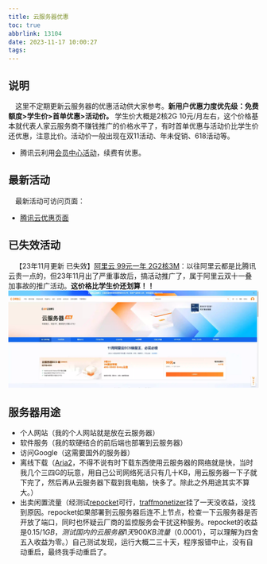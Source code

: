 ```yaml
---
title: 云服务器优惠
toc: true
abbrlink: 13104
date: 2023-11-17 10:00:27
tags:
---
```



## 说明
&emsp;这里不定期更新云服务器的优惠活动供大家参考。__新用户优惠力度优先级：免费额度>学生价>首单优惠>活动价。__ 学生价大概是2核2G 10元/月左右，这个价格基本就代表人家云服务商不赚钱推广的价格水平了，有时首单优惠与活动价比学生价还优惠，注意比价。活动价一般出现在双11活动、年未促销、618活动等。

- 腾讯云利用[会员中心活动](https://cloud.tencent.com/act/pro/yunmember)，续费有优惠。


## 最新活动
&emsp;最新活动可访问页面：
- [腾讯云优惠页面](https://cloud.tencent.com/act/new?fromSource=gwzcw.4325959.4325959.4325959&utm_medium=cps&utm_id=gwzcw.4325959.4325959.4325959&cps_key=baa84ded7a9778d3aa1addcd4fbb8b24)

## 已失效活动
&emsp;【23年11月更新 已失效】[阿里云 99元一年 2G2核3M](https://www.aliyun.com/preview/promotion/allinaliyun/2023ECS?userCode=pkzf7btf)：以往阿里云都是比腾讯云贵一点的，但23年11月出了严重事故后，搞活动推广了，属于阿里云双十一叠加事故的推广活动。__这价格比学生价还划算！！__
![阿里云优惠2311](/blog_images/未分类/阿里云优惠2311.webp)


## 服务器用途
- 个人网站（我的个人网站就是放在云服务器）
- 软件服务（我的软硬结合的前后端也部署到云服务器）
- 访问Google（这需要国外的服务器）
- 离线下载（[Aria2](https://github.com/ziahamza/webui-aria2)，不得不说有时下载东西使用云服务器的网络就是快，当时我几个三四G的玩意，用自己公司网络死活只有几十KB，用云服务器一下子就下完了，然后再从云服务器下载到我电脑，快多了。除此之外用途其实不算大。）
- 出卖闲置流量（经测试[repocket](https://link.repocket.co/nTBu)可行，[traffmonetizer](https://traffmonetizer.com/?aff=1642977)挂了一天没收益，没找到原因。repocket如果部署到云服务器后连不上节点，检查一下云服务器是否开放了端口，同时也怀疑云厂商的监控服务会干扰这种服务。repocket的收益是$0.15/1GB，测试国内的云服务器1天900KB流量（$0.0001），可以理解为四舍五入收益为零。）自己测试发现，运行大概二三十天，程序报错中止，没有自动重启，最终我手动重启了。
